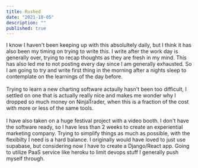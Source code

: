 ```yaml
---
title: Rushed
date: "2021-10-05"
description: ""
published: true
---
```


I know I haven't been keeping up with this absolultely daily, but I think it has also been my timing on trying to write this. I write after the work day is generally over, trying to recap thoughts as they are fresh in my mind. This has also led me to not posting every day since I am generally exhausted. So I am going to try and write first thing in the morning after a nights sleep to contemplate on the learnings of the day before.
\
\
Trying to learn a new charting software actaully hasn't been too difficult, I settled on one that is actually really nice and makes me wonder why I dropped so much money on NinjaTrader, when this is a fraction of the cost with more or less of the same tools.
\
\
I have also taken on a huge festival project with a video booth. I don't have the software ready, so I have less than 2 weeks to create an experiential marketing company. Trying to simplify things as much as possible, with the flexibilty I need is a hard balance. I originally would have loved to just use supabase, but considering now I have to create a Django/React app. Going to utilize PaaS service like heroku to limit devops stuff I generally push myself through.
